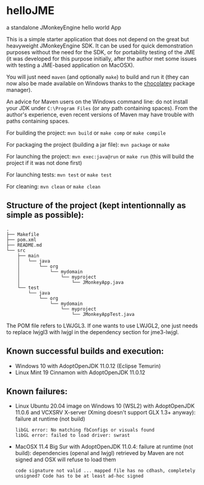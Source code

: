 # helloJME
a standalone JMonkeyEngine hello world App

This is a simple starter application that does not depend on the great but heavyweight JMonkeyEngine SDK.
It can be used for quick demonstration purposes without the need for the SDK, or for portability testing of the JME (it was developed for this purpose initially, after the author met some issues with testing a JME-based application on MacOSX).

You will just need `maven` (and optionally `make`) to build and run it (they can now also be made available on Windows thanks to the [chocolatey](https://chocolatey.org/) package manager).

An advice for Maven users on the Windows command line: do not install your JDK under `C:\Program Files` (or any path containing spaces). From the author's experience, even recent versions of Maven may have trouble with paths containing spaces.

For building the project:
`mvn build` or `make comp` or `make compile`

For packaging the project (building a jar file):
`mvn package` or `make`

For launching the project:
`mvn exec:java@run` or `make run` (this will build the project if it was not done first)

For launching tests:
`mvn test` or `make test`

For cleaning:
`mvn clean` or `make clean`

## Structure of the project (kept intentionnally as simple as possible):
```
.
├── Makefile
├── pom.xml
├── README.md
└── src
    ├── main
    │   └── java
    │       └── org
    │           └── mydomain
    │               └── myproject
    │                   └── JMonkeyApp.java
    └── test
        └── java
            └── org
                └── mydomain
                    └── myproject
                        └── JMonkeyAppTest.java
```

The POM file refers to LWJGL3. If one wants to use LWJGL2, one just needs to replace lwjgl3 with lwjgl in the dependency section for jme3-lwjgl.

## Known successful builds and execution:
- Windows 10 with AdoptOpenJDK 11.0.12 (Eclipse Temurin)
- Linux Mint 19 Cinnamon with AdoptOpenJDK 11.0.12

## Known failures:
- Linux Ubuntu 20.04 image on Windows 10 (WSL2) with AdoptOpenJDK 11.0.6 and VCXSRV X-server (Xming doesn't support GLX 1.3+ anyway): failure at runtime (not build)
  ```
  libGL error: No matching fbConfigs or visuals found
  libGL error: failed to load driver: swrast
  ```
- MacOSX 11.4 Big Sur with AdoptOpenJDK 11.0.4: failure at runtime (not build): 
  dependencies (openal and lwjgl) retrieved by Maven are not signed and OSX will refuse to load them
  ```
  code signature not valid ... mapped file has no cdhash, completely unsigned? Code has to be at least ad-hoc signed
  ```
